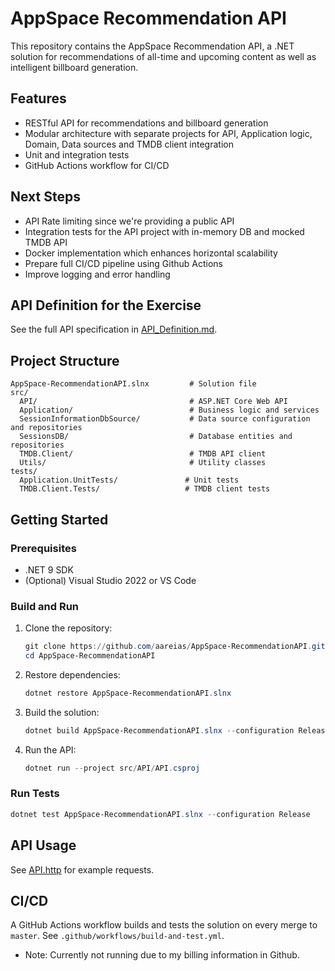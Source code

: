 # AppSpace Recommendation API

This repository contains the AppSpace Recommendation API, a .NET solution for recommendations of all-time and upcoming content as well as intelligent billboard generation.

## Features
- RESTful API for recommendations and billboard generation
- Modular architecture with separate projects for API, Application logic, Domain, Data sources and TMDB client integration
- Unit and integration tests
- GitHub Actions workflow for CI/CD

## Next Steps
- API Rate limiting since we're providing a public API
- Integration tests for the API project with in-memory DB and mocked TMDB API
- Docker implementation which enhances horizontal scalability
- Prepare full CI/CD pipeline using Github Actions
- Improve logging and error handling

## API Definition for the Exercise
See the full API specification in [API_Definition.md](API_Definition.md).

## Project Structure
```
AppSpace-RecommendationAPI.slnx         # Solution file
src/
  API/                                  # ASP.NET Core Web API
  Application/                          # Business logic and services
  SessionInformationDbSource/           # Data source configuration and repositories
  SessionsDB/                           # Database entities and repositories
  TMDB.Client/                          # TMDB API client
  Utils/                                # Utility classes
tests/
  Application.UnitTests/               # Unit tests
  TMDB.Client.Tests/                   # TMDB client tests
```

## Getting Started

### Prerequisites
- .NET 9 SDK
- (Optional) Visual Studio 2022 or VS Code

### Build and Run
1. Clone the repository:
   ```powershell
   git clone https://github.com/aareias/AppSpace-RecommendationAPI.git
   cd AppSpace-RecommendationAPI
   ```
2. Restore dependencies:
   ```powershell
   dotnet restore AppSpace-RecommendationAPI.slnx
   ```
3. Build the solution:
   ```powershell
   dotnet build AppSpace-RecommendationAPI.slnx --configuration Release
   ```
4. Run the API:
   ```powershell
   dotnet run --project src/API/API.csproj
   ```

### Run Tests
```powershell
dotnet test AppSpace-RecommendationAPI.slnx --configuration Release
```

## API Usage
See [API.http](src/API/API.http) for example requests.

## CI/CD
A GitHub Actions workflow builds and tests the solution on every merge to `master`. See `.github/workflows/build-and-test.yml`.
- Note: Currently not running due to my billing information in Github.
